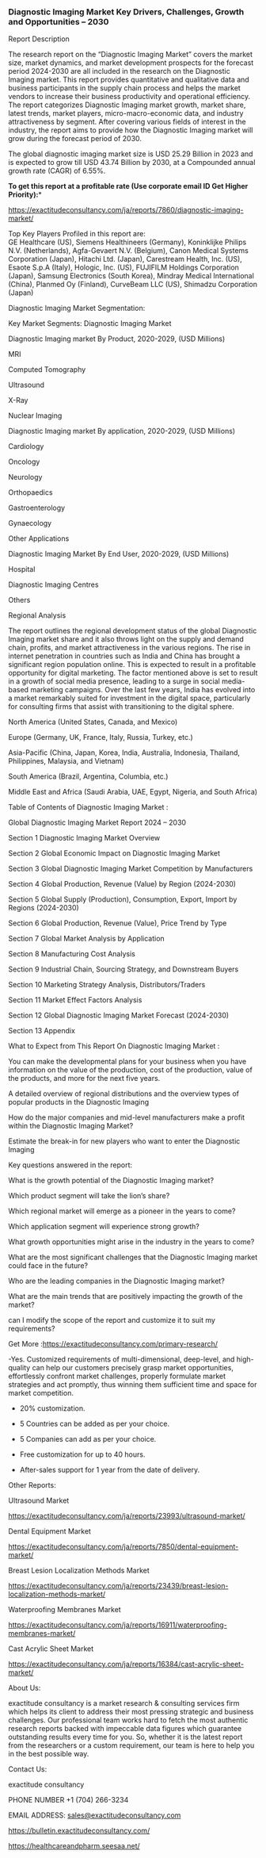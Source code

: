 ### Diagnostic Imaging Market Key Drivers, Challenges, Growth and Opportunities – 2030

Report Description

The research report on the “Diagnostic Imaging Market” covers the market size, market dynamics, and market development prospects for the forecast period 2024-2030 are all included in the research on the Diagnostic Imaging market. This report provides quantitative and qualitative data and business participants in the supply chain process and helps the market vendors to increase their business productivity and operational efficiency. The report categorizes Diagnostic Imaging market growth, market share, latest trends, market players, micro-macro-economic data, and industry attractiveness by segment. After covering various fields of interest in the industry, the report aims to provide how the Diagnostic Imaging market will grow during the forecast period of 2030.

The global diagnostic imaging market size is USD 25.29 Billion in 2023 and is expected to grow till USD 43.74 Billion by 2030, at a Compounded annual growth rate (CAGR) of 6.55%.

**To get this report at a profitable rate (Use corporate email ID Get Higher Priority):***

https://exactitudeconsultancy.com/ja/reports/7860/diagnostic-imaging-market/

Top Key Players Profiled in this report are:                                                                               
GE Healthcare (US), Siemens Healthineers (Germany), Koninklijke Philips N.V. (Netherlands), Agfa-Gevaert N.V. (Belgium), Canon Medical Systems Corporation (Japan), Hitachi Ltd. (Japan), Carestream Health, Inc. (US), Esaote S.p.A (Italy), Hologic, Inc. (US), FUJIFILM Holdings Corporation (Japan), Samsung Electronics (South Korea), Mindray Medical International (China), Planmed Oy (Finland), CurveBeam LLC (US), Shimadzu Corporation (Japan)

Diagnostic Imaging Market Segmentation:

Key Market Segments: Diagnostic Imaging Market

Diagnostic Imaging market By Product, 2020-2029, (USD Millions)

MRI

Computed Tomography

Ultrasound

X-Ray

Nuclear Imaging

Diagnostic Imaging market By application, 2020-2029, (USD Millions)

Cardiology

Oncology

Neurology

Orthopaedics

Gastroenterology

Gynaecology

Other Applications

Diagnostic Imaging Market By End User, 2020-2029, (USD Millions)

Hospital

Diagnostic Imaging Centres

Others

Regional Analysis

The report outlines the regional development status of the global Diagnostic Imaging market share and it also throws light on the supply and demand chain, profits, and market attractiveness in the various regions. The rise in internet penetration in countries such as India and China has brought a significant region population online. This is expected to result in a profitable opportunity for digital marketing. The factor mentioned above is set to result in a growth of social media presence, leading to a surge in social media-based marketing campaigns. Over the last few years, India has evolved into a market remarkably suited for investment in the digital space, particularly for consulting firms that assist with transitioning to the digital sphere.

North America (United States, Canada, and Mexico)

Europe (Germany, UK, France, Italy, Russia, Turkey, etc.)

Asia-Pacific (China, Japan, Korea, India, Australia, Indonesia, Thailand, Philippines, Malaysia, and Vietnam)

South America (Brazil, Argentina, Columbia, etc.)

Middle East and Africa (Saudi Arabia, UAE, Egypt, Nigeria, and South Africa)

Table of Contents of Diagnostic Imaging Market :

Global Diagnostic Imaging Market Report 2024 – 2030

Section 1 Diagnostic Imaging Market Overview

Section 2 Global Economic Impact on Diagnostic Imaging Market

Section 3 Global Diagnostic Imaging Market Competition by Manufacturers

Section 4 Global Production, Revenue (Value) by Region (2024-2030)

Section 5 Global Supply (Production), Consumption, Export, Import by Regions (2024-2030)

Section 6 Global Production, Revenue (Value), Price Trend by Type

Section 7 Global Market Analysis by Application

Section 8 Manufacturing Cost Analysis

Section 9 Industrial Chain, Sourcing Strategy, and Downstream Buyers

Section 10 Marketing Strategy Analysis, Distributors/Traders

Section 11 Market Effect Factors Analysis

Section 12 Global Diagnostic Imaging Market Forecast (2024-2030)

Section 13 Appendix

What to Expect from This Report On Diagnostic Imaging Market :

You can make the developmental plans for your business when you have information on the value of the production, cost of the production, value of the products, and more for the next five years.

A detailed overview of regional distributions and the overview types of popular products in the Diagnostic Imaging

How do the major companies and mid-level manufacturers make a profit within the Diagnostic Imaging Market?

Estimate the break-in for new players who want to enter the Diagnostic Imaging

Key questions answered in the report:

What is the growth potential of the Diagnostic Imaging market?

Which product segment will take the lion’s share?

Which regional market will emerge as a pioneer in the years to come?

Which application segment will experience strong growth?

What growth opportunities might arise in the industry in the years to come?

What are the most significant challenges that the Diagnostic Imaging market could face in the future?

Who are the leading companies in the Diagnostic Imaging market?

What are the main trends that are positively impacting the growth of the market?

can I modify the scope of the report and customize it to suit my requirements?

Get More :https://exactitudeconsultancy.com/primary-research/

-Yes. Customized requirements of multi-dimensional, deep-level, and high-quality can help our customers precisely grasp market opportunities, effortlessly confront market challenges, properly formulate market strategies and act promptly, thus winning them sufficient time and space for market competition.

- 20% customization.

- 5 Countries can be added as per your choice.

- 5 Companies can add as per your choice.

- Free customization for up to 40 hours.

- After-sales support for 1 year from the date of delivery.

Other Reports:

Ultrasound  Market

https://exactitudeconsultancy.com/ja/reports/23993/ultrasound-market/

Dental Equipment  Market

https://exactitudeconsultancy.com/ja/reports/7850/dental-equipment-market/

Breast Lesion Localization Methods  Market

https://exactitudeconsultancy.com/ja/reports/23439/breast-lesion-localization-methods-market/

Waterproofing Membranes  Market

https://exactitudeconsultancy.com/ja/reports/16911/waterproofing-membranes-market/

Cast Acrylic Sheet  Market

https://exactitudeconsultancy.com/ja/reports/16384/cast-acrylic-sheet-market/

About Us:

exactitude consultancy is a market research & consulting services firm which helps its client to address their most pressing strategic and business challenges. Our professional team works hard to fetch the most authentic research reports backed with impeccable data figures which guarantee outstanding results every time for you. So, whether it is the latest report from the researchers or a custom requirement, our team is here to help you in the best possible way.

Contact Us:

exactitude consultancy

PHONE NUMBER +1 (704) 266-3234

EMAIL ADDRESS: sales@exactitudeconsultancy.com

 https://bulletin.exactitudeconsultancy.com/

https://healthcareandpharm.seesaa.net/
